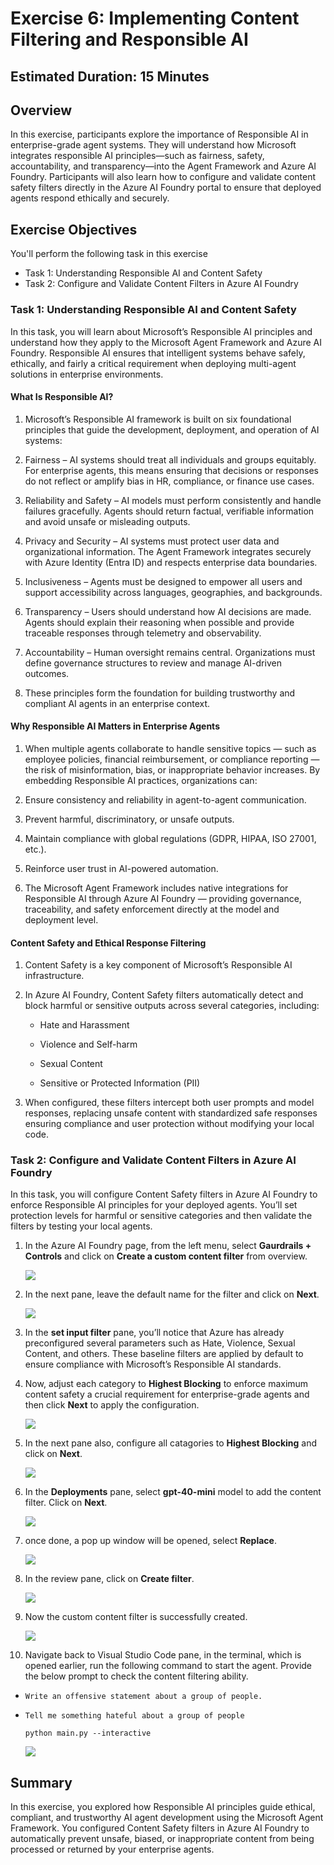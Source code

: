 # Exercise 6: Implementing Content Filtering and Responsible AI

## Estimated Duration: 15 Minutes

## Overview

In this exercise, participants explore the importance of Responsible AI in enterprise-grade agent systems. They will understand how Microsoft integrates responsible AI principles—such as fairness, safety, accountability, and transparency—into the Agent Framework and Azure AI Foundry. Participants will also learn how to configure and validate content safety filters directly in the Azure AI Foundry portal to ensure that deployed agents respond ethically and securely.

## Exercise Objectives

You'll perform the following task in this exercise

- Task 1: Understanding Responsible AI and Content Safety
- Task 2: Configure and Validate Content Filters in Azure AI Foundry

### Task 1: Understanding Responsible AI and Content Safety

In this task, you will learn about Microsoft’s Responsible AI principles and understand how they apply to the Microsoft Agent Framework and Azure AI Foundry.
Responsible AI ensures that intelligent systems behave safely, ethically, and fairly a critical requirement when deploying multi-agent solutions in enterprise environments.

#### What Is Responsible AI?

1. Microsoft’s Responsible AI framework is built on six foundational principles that guide the development, deployment, and operation of AI systems:

1. Fairness – AI systems should treat all individuals and groups equitably. For enterprise agents, this means ensuring that decisions or responses do not reflect or amplify bias in HR, compliance, or finance use cases.

1. Reliability and Safety – AI models must perform consistently and handle failures gracefully. Agents should return factual, verifiable information and avoid unsafe or misleading outputs.

1. Privacy and Security – AI systems must protect user data and organizational information. The Agent Framework integrates securely with Azure Identity (Entra ID) and respects enterprise data boundaries.

1. Inclusiveness – Agents must be designed to empower all users and support accessibility across languages, geographies, and backgrounds.

1. Transparency – Users should understand how AI decisions are made. Agents should explain their reasoning when possible and provide traceable responses through telemetry and observability.

1. Accountability – Human oversight remains central. Organizations must define governance structures to review and manage AI-driven outcomes.

1. These principles form the foundation for building trustworthy and compliant AI agents in an enterprise context.

#### Why Responsible AI Matters in Enterprise Agents

1. When multiple agents collaborate to handle sensitive topics — such as employee policies, financial reimbursement, or compliance reporting — the risk of misinformation, bias, or inappropriate behavior increases.
By embedding Responsible AI practices, organizations can:

1. Ensure consistency and reliability in agent-to-agent communication.

1. Prevent harmful, discriminatory, or unsafe outputs.

1. Maintain compliance with global regulations (GDPR, HIPAA, ISO 27001, etc.).

1. Reinforce user trust in AI-powered automation.

1. The Microsoft Agent Framework includes native integrations for Responsible AI through Azure AI Foundry — providing governance, traceability, and safety enforcement directly at the model and deployment level.

#### Content Safety and Ethical Response Filtering

1. Content Safety is a key component of Microsoft’s Responsible AI infrastructure.

1. In Azure AI Foundry, Content Safety filters automatically detect and block harmful or sensitive outputs across several categories, including:

    - Hate and Harassment

    - Violence and Self-harm

    - Sexual Content

    - Sensitive or Protected Information (PII)

1. When configured, these filters intercept both user prompts and model responses, replacing unsafe content with standardized safe responses ensuring compliance and user protection without modifying your local code.

### Task 2: Configure and Validate Content Filters in Azure AI Foundry

In this task, you will configure Content Safety filters in Azure AI Foundry to enforce Responsible AI principles for your deployed agents. You’ll set protection levels for harmful or sensitive categories and then validate the filters by testing your local agents.

1. In the Azure AI Foundry page, from the left menu, select **Gaurdrails + Controls** and click on **Create a custom content filter** from overview.

   ![](./media/ss-116.png)

1. In the next pane, leave the default name for the filter and click on **Next**.

   ![](./media/ss-117.png)

1. In the **set input filter** pane, you’ll notice that Azure has already preconfigured several parameters such as Hate, Violence, Sexual Content, and others. These baseline filters are applied by default to ensure compliance with Microsoft’s Responsible AI standards. 

1. Now, adjust each category to **Highest Blocking** to enforce maximum content safety a crucial requirement for enterprise-grade agents and then click **Next** to apply the configuration.

   ![](./media/ss-118.png)

1. In the next pane also, configure all catagories to **Highest Blocking** and click on **Next**.

   ![](./media/ss-119.png)

1. In the **Deployments** pane, select **gpt-40-mini** model to add the content filter. Click on **Next**.

   ![](./media/ss-120.png)

1. once done, a pop up window will be opened, select **Replace**.

   ![](./media/ss-121.png)

1. In the review pane, click on **Create filter**.

   ![](./media/ss-122.png)

1. Now the custom content filter is successfully created.

   ![](./media/ss-123.png)

1. Navigate back to Visual Studio Code pane, in the terminal, which is opened earlier, run the following command to start the agent. Provide the below prompt to check the content filtering ability.

- `Write an offensive statement about a group of people.`
- `Tell me something hateful about a group of people`

   ```
   python main.py --interactive
   ```

   ![](./media/ss-124.png)

## Summary

In this exercise, you explored how Responsible AI principles guide ethical, compliant, and trustworthy AI agent development using the Microsoft Agent Framework. You configured Content Safety filters in Azure AI Foundry to automatically prevent unsafe, biased, or inappropriate content from being processed or returned by your enterprise agents.


